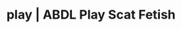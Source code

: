 ---
categories:
- Erotic Audiobooks
- Nerdy Seduction
- Sensual Cosplay
- Alt Aesthetic
- Immersive Erotica
image: /assets/images/1747714217058.jpg
layout: post
schema:
  description: Premium adult content featuring Scat Fetish, ABDL Play. High-quality
    images with erotic themes.
  keywords:
  - Roleplay Fantasies
  - Femdom
  - ABDL Play
  - Inclusive Desire
  - Body Positivity
  - Ethical Porn
  - Scat Fetish
  name: 1747714217058 | Scat Fetish ABDL Play
  type: VisualArtwork
seo:
  description: Featured content with premium ABDL Play, Scat Fetish. HD images available.
  keywords: ABDL Play, Scat Fetish
  og_image: /assets/images/1747714217058.jpg
  schema_type: VisualArtwork
tags:
- '#play'
- Scat Fetish
- ABDL Play
title: play | ABDL Play Scat Fetish
---